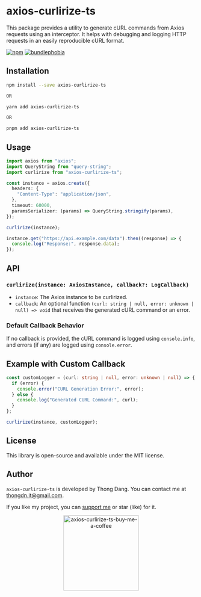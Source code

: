 # axios-curlirize-ts

This package provides a utility to generate cURL commands from Axios requests using an interceptor. It helps with debugging and logging HTTP requests in an easily reproducible cURL format.

[![npm][npm_image_url]][npm_url]
[![bundlephobia][bundlephobia_image_url]][bundlephobia_url]

## Installation

```bash
npm install --save axios-curlirize-ts

OR

yarn add axios-curlirize-ts

OR

pnpm add axios-curlirize-ts
```

## Usage

```ts
import axios from "axios";
import QueryString from "query-string";
import curlirize from "axios-curlirize-ts";

const instance = axios.create({
  headers: {
    "Content-Type": "application/json",
  },
  timeout: 60000,
  paramsSerializer: (params) => QueryString.stringify(params),
});

curlirize(instance);

instance.get("https://api.example.com/data").then((response) => {
  console.log("Response:", response.data);
});
```

## API

### `curlirize(instance: AxiosInstance, callback?: LogCallback)`

- `instance`: The Axios instance to be curlirized.
- `callback`: An optional function `(curl: string | null, error: unknown | null) => void` that receives the generated cURL command or an error.

### Default Callback Behavior

If no callback is provided, the cURL command is logged using `console.info`, and errors (if any) are logged using `console.error`.

## Example with Custom Callback

```ts
const customLogger = (curl: string | null, error: unknown | null) => {
  if (error) {
    console.error("CURL Generation Error:", error);
  } else {
    console.log("Generated CURL Command:", curl);
  }
};

curlirize(instance, customLogger);
```

## License

This library is open-source and available under the MIT license.

## Author

`axios-curlirize-ts` is developed by Thong Dang. You can contact me at thongdn.it@gmail.com.

If you like my project, you can [support me][buy_me_a_coffee_url] or star (like) for it.

<p align="center">
<img src="https://media.giphy.com/media/hXMGQqJFlIQMOjpsKC/giphy.gif" alt="axios-curlirize-ts-buy-me-a-coffee" style="aspect-ratio:385/405;" width="200"/>
</p>

[//]: # "reference links"
[buy_me_a_coffee_image_url]: https://media.giphy.com/media/hXMGQqJFlIQMOjpsKC/giphy.gif
[buy_me_a_coffee_url]: https://www.buymeacoffee.com/thongdn.it
[npm_image_url]: https://img.shields.io/npm/v/axios-curlirize-ts
[npm_url]: https://www.npmjs.com/package/axios-curlirize-ts
[bundlephobia_image_url]: https://badgen.net/bundlephobia/minzip/axios-curlirize-ts
[bundlephobia_url]: https://bundlephobia.com/result?p=axios-curlirize-ts
